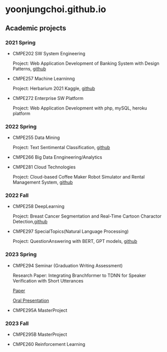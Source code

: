 # yoonjungchoi.github.io


## Academic projects

### 2021 Spring
  - CMPE202 SW System Engineering
    
    Project: Web Application Development of Banking System with Design Patterns, [github](https://github.com/gopinathsjsu/team-project-team7)
  
  - CMPE257 Machine Learninng
  
    Project: Herbarium 2021 Kaggle, [github](https://github.com/YoonjungChoi/CMPE257_ML_study)
  
  - CMPE272 Enterprise SW Platform

    Project: Web Application Development with php, mySQL, heroku platform

### 2022 Spring
  - CMPE255 Data Mining

    Project: Text Sentimental Classification, [github](https://github.com/YoonjungChoi/CMPE255_TEAM10_TextClassification)
    
  - CMPE266 Big Data Enngineering/Analytics
    
  - CMPE281 Cloud Technologies

    Project: Cloud-based Coffee Maker Robot Simulator and Rental Management System, [github](https://github.com/jxdev8/cmpe281-team12)

    
### 2022 Fall
  -  CMPE258 DeepLearning

     Project: Breast Cancer Segmentation and Real-Time Cartoon Charactor Detection,[github](https://github.com/YoonjungChoi/CMPE258DL_ObjectDetectionSegmentation_study)

  -  CMPE297 SpecialTopics(Natural Language Processing)

     Project: QuestionAnswering with BERT, GPT models, [github](https://github.com/YoonjungChoi/CMPE297_NLP_Project)
    
### 2023 Spring

  - CMPE294 Seminar (Graduation Writing Assessment)

    Research Paper: Integrating Branchformer to TDNN for Speaker Verification with Short Utterances

    [Paper](https://docs.google.com/document/d/1BXaL0LAPz1MHoS11NeYz2x31wwuQSXr1/edit?usp=sharing&ouid=118008271487839144751&rtpof=true&sd=true)

    [Oral Presentation](https://docs.google.com/presentation/d/1fNJT8LObsgKFw70Lyjt4TH47tQSFHRIDlhC9DDK-D9g/edit?usp=sharing)

  - CMPE295A MasterProject

### 2023 Fall

  - CMPE295B MasterProject

    
  - CMPE260 Reinforcement Learning

